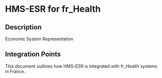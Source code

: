 # HMS-ESR for fr_Health

## Description

Economic System Representation

## Integration Points

This document outlines how HMS-ESR is integrated with fr_Health systems in France.

